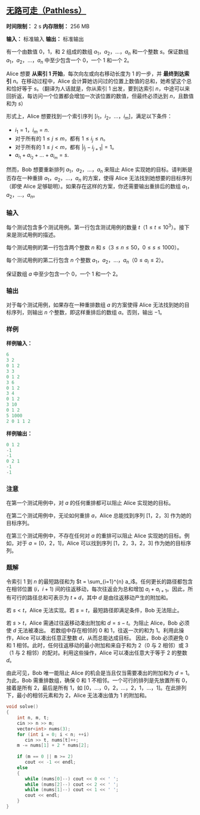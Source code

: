 ## [无路可走（Pathless）](https://codeforces.com/contest/2130/problem/B)

**时间限制：** 2 s
**内存限制：** 256 MB

**输入：** 标准输入
**输出：** 标准输出



有一个由数值 $0$，$1$，和 $2$ 组成的数组 $a_1$，$a_2$，$\ldots$，$a_n$ 和一个整数 $s$。保证数组 $a_1$，$a_2$，$\ldots$，$a_n$ 中至少包含一个 $0$，一个 $1$ 和一个 $2$。

Alice 想要 **从索引 $1$ 开始**，每次向左或向右移动长度为 $1$ 的一步，并 **最终到达索引** $n$。在移动过程中，Alice 会计算她访问过的位置上数值的总和，她希望这个总和恰好等于 $s$。（翻译为人话就是，你从索引 $1$ 出发，要到达索引 $n$，中途可以来回折返，每访问一个位置都会增加一次该位置的数值，但最终必须达到 $n$，且数值和为 $s$）

形式上，Alice 想要找到一个索引序列 $[i_1$，$i_2$，$\ldots$，$i_m]$，满足以下条件：

-   $i_1 = 1$，$i_m = n$.
-   对于所有的 $1 \le j \le m$，都有 $1 \leq i_j \leq n$。
-   对于所有的 $1 \leq j < m$，都有 $|i_{j} - i_{j+1}| = 1$。
-   $a_{i_1} + a_{i_2} + \ldots + a_{i_m} = s$.

然而，Bob 想要重新排列 $a_1$，$a_2$，$\ldots$，$a_n$ 来阻止 Alice 实现她的目标。请判断是否存在一种重排 $a_1$，$a_2$，$\ldots$，$a_n$ 的方案，使得 Alice 无法找到她想要的目标序列（即使 Alice 足够聪明）。如果存在这样的方案，你还需要输出重排后的数组 $a_1$，$a_2$，$\ldots$，$a_n$。







### 输入

每个测试包含多个测试用例。第一行包含测试用例的数量 $t$（$1 \le t \le 10^3$）。接下来是测试用例的描述。

每个测试用例的第一行包含两个整数 $n$ 和 $s$（$3 \le n \le 50$，$0 \le s \le 1000$）。

每个测试用例的第二行包含 $n$ 个整数 $a_1$，$a_2$，$\ldots$，$a_n$（$0 \le a_i \le 2$）。

保证数组 $a$ 中至少包含一个 $0$，一个 $1$ 和一个 $2$。





### 输出

对于每个测试用例，如果存在一种重排数组 $a$ 的方案使得 Alice 无法找到她的目标序列，则输出 $n$ 个整数，即这样重排后的数组 $a$。否则，输出 $-1$。





### 样例

**样例输入：**

```cpp
6
3 2
0 1 2
3 3
0 1 2
3 6
0 1 2
3 4
0 1 2
3 10
0 1 2
5 1000
2 0 1 1 2
```



**样例输出：**

```cpp
0 1 2
-1
-1
0 2 1 
-1
-1
```





### 注意

在第一个测试用例中，对 $a$ 的任何重排都可以阻止 Alice 实现她的目标。

在第二个测试用例中，无论如何重排 $a$，Alice 总能找到序列 $[1$，$2$，$3]$ 作为她的目标序列。

在第三个测试用例中，不存在任何对 $a$ 的重排可以阻止 Alice 实现她的目标。例如，对于 $a=[0$，$2$，$1]$，Alice 可以找到序列 $[1$，$2$，$3$，$2$，$3]$ 作为她的目标序列。





### 题解

令索引 $1$ 到 $n$ 的最短路径和为 $t = \sum_{i=1}^{n} a_i$。任何更长的路径都包含在相邻位置 $(i$，$i+1)$ 间的往返移动，每次往返会为总和增加 $a_i + a_{i+1}$。因此，所有可行的路径总和可表示为 $t + d$，其中 $d$ 是由往返移动产生的附加和。

若 $s < t$，Alice 无法实现。若 $s = t$，最短路径即满足条件，Bob 无法阻止。

若 $s > t$，Alice 需通过往返移动凑出附加和 $d = s - t$。为阻止 Alice，Bob 必须使 $d$ 无法被凑出。
若数组中存在相邻的 $0$ 和 $1$，往返一次的和为 $1$。利用此操作，Alice 可以凑出任意正整数 $d$，从而总能达成目标。
因此，Bob 必须避免 $0$ 和 $1$ 相邻。此时，任何往返移动的最小附加和来自于和为 $2$（$0$ 与 $2$ 相邻）或 $3$（$1$ 与 $2$ 相邻）的配对。利用这些操作，Alice 可以凑出任意大于等于 $2$ 的整数 $d$。

由此可见，Bob 唯一能阻止 Alice 的机会是当且仅当需要凑出的附加和为 $d=1$。为此，Bob 需重排数组，确保 $0$ 和 $1$ 不相邻。一个可行的排列是先放置所有 $0$，接着是所有 $2$，最后是所有 $1$，如 $[0$，$\dots$，$0$，$2$，$\dots$，$2$，$1$，$\dots$，$1]$。在此排列下，最小的相邻元素和为 $2$，Alice 无法凑出值为 $1$ 的附加和。



```cpp
void solve()  
{  
    int n, m, t;  
    cin >> n >> m;  
    vector<int> nums(3);  
    for (int i = 0; i < n; ++i)  
       cin >> t, nums[t]++;  
    m -= nums[1] + 2 * nums[2];  
  
    if (m == 0 || m >= 2)  
       cout << -1 << endl;  
    else  
    {  
       while (nums[0]--) cout << 0 << ' ';  
       while (nums[2]--) cout << 2 << ' ';  
       while (nums[1]--) cout << 1 << ' ';  
       cout << endl;  
    }  
}
```